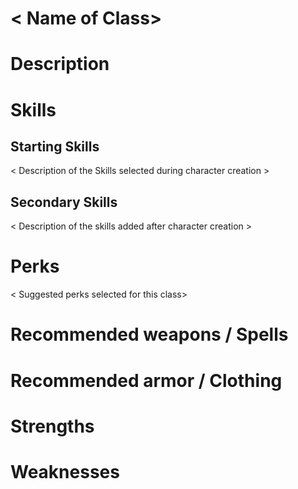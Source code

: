 # < Name of Class>

# Description

# Skills
## Starting Skills
< Description of the Skills selected during character creation >

## Secondary Skills
< Description of the skills added after character creation >

# Perks
< Suggested perks selected for this class>

# Recommended weapons / Spells

# Recommended armor / Clothing

# Strengths

# Weaknesses